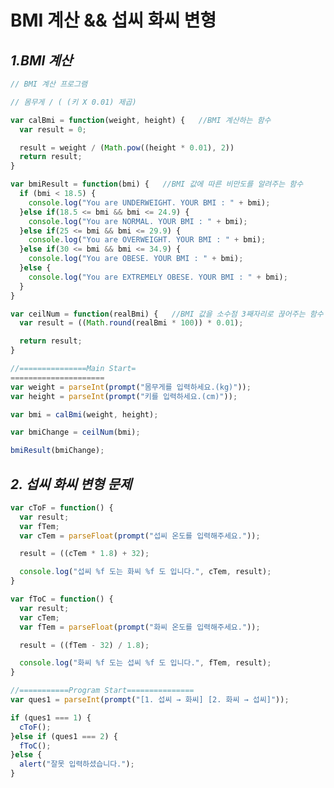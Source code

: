 BMI 계산 && 섭씨 화씨 변형
==========================

_**1.BMI 계산**_
------------------

~~~~~~~~~~~~~~~~~~~~~~~~~~~~javascript
// BMI 계산 프로그램

// 몸무게 / ( (키 X 0.01) 제곱)

var calBmi = function(weight, height) {   //BMI 계산하는 함수
  var result = 0;

  result = weight / (Math.pow((height * 0.01), 2))
  return result;
}

var bmiResult = function(bmi) {   //BMI 값에 따른 비만도를 알려주는 함수
  if (bmi < 18.5) {
    console.log("You are UNDERWEIGHT. YOUR BMI : " + bmi);
  }else if(18.5 <= bmi && bmi <= 24.9) {
    console.log("You are NORMAL. YOUR BMI : " + bmi);
  }else if(25 <= bmi && bmi <= 29.9) {
    console.log("You are OVERWEIGHT. YOUR BMI : " + bmi);
  }else if(30 <= bmi && bmi <= 34.9) {
    console.log("You are OBESE. YOUR BMI : " + bmi);
  }else {
    console.log("You are EXTREMELY OBESE. YOUR BMI : " + bmi);
  }
}

var ceilNum = function(realBmi) {   //BMI 값을 소수점 3째자리로 끊어주는 함수
  var result = ((Math.round(realBmi * 100)) * 0.01);

  return result;
}

//===============Main Start=
=====================
var weight = parseInt(prompt("몸무게를 입력하세요.(kg)"));
var height = parseInt(prompt("키를 입력하세요.(cm)"));

var bmi = calBmi(weight, height);

var bmiChange = ceilNum(bmi);

bmiResult(bmiChange);
~~~~~~~~~~~~~~~~~~~~~~~~~~~~~~~~~~~~~~~~~~~~~~~~

_**2. 섭씨 화씨 변형 문제**_
-------------------------------

~~~~~~~~~~~~~~~~~~~~~~~~~~~~~~~~~~~~~~~~~~~~~~~~javascript
var cToF = function() {
  var result;
  var fTem;
  var cTem = parseFloat(prompt("섭씨 온도를 입력해주세요."));

  result = ((cTem * 1.8) + 32);

  console.log("섭씨 %f 도는 화씨 %f 도 입니다.", cTem, result);
}

var fToC = function() {
  var result;
  var cTem;
  var fTem = parseFloat(prompt("화씨 온도를 입력해주세요."));

  result = ((fTem - 32) / 1.8);

  console.log("화씨 %f 도는 섭씨 %f 도 입니다.", fTem, result);
}

//===========Program Start===============
var ques1 = parseInt(prompt("[1. 섭씨 → 화씨] [2. 화씨 → 섭씨]"));

if (ques1 === 1) {
  cToF();
}else if (ques1 === 2) {
  fToC();
}else {
  alert("잘못 입력하셨습니다.");
}
~~~~~~~~~~~~~~~~~~~~~~~~~~~~~~~~~~~~~~~~~~~~~~~~~~~~~~~
